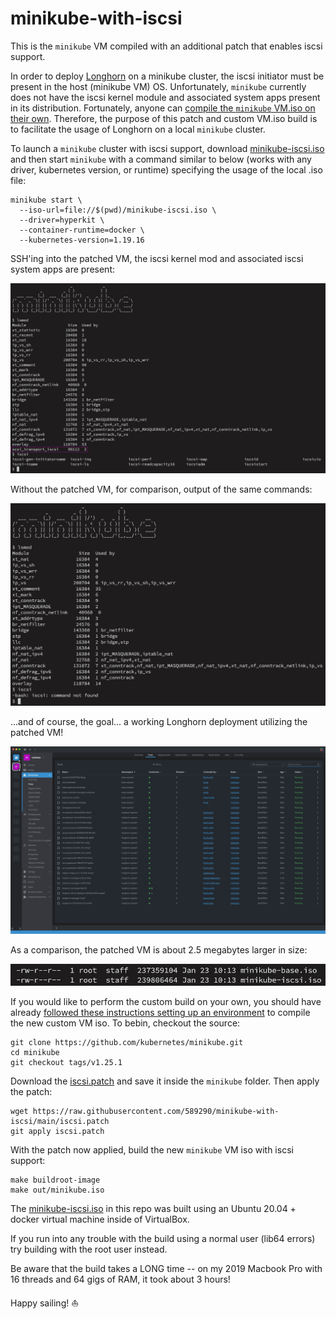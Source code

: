 # minikube-with-iscsi

This is the `minikube` VM compiled with an additional patch that enables iscsi support.  
  
In order to deploy [Longhorn](https://longhorn.io/) on a minikube cluster, the iscsi initiator must be present in the host (minikube VM) OS. Unfortunately, `minikube` currently does not have the iscsi kernel module and associated system apps present in its distribution. Fortunately, anyone can [compile the `minikube` VM.iso on their own](https://minikube.sigs.k8s.io/docs/contrib/building/iso/). Therefore, the purpose of this patch and custom VM.iso build is to facilitate the usage of Longhorn on a local `minikube` cluster.  
  
To launch a `minikube` cluster with iscsi support, download [minikube-iscsi.iso](https://github.com/589290/minikube-with-iscsi/raw/main/minikube-iscsi.iso) and then start `minikube` with a command similar to below (works with any driver, kubernetes version, or runtime) specifying the usage of the local .iso file:  

```
minikube start \
  --iso-url=file://$(pwd)/minikube-iscsi.iso \
  --driver=hyperkit \
  --container-runtime=docker \
  --kubernetes-version=1.19.16
```

SSH'ing into the patched VM, the iscsi kernel mod and associated iscsi system apps are present:  

![](./img/minikube-iscsi.jpg)

Without the patched VM, for comparison, output of the same commands:

![](./img/minikube.jpg)

...and of course, the goal... a working Longhorn deployment utilizing the patched VM!  

![](./img/longhorn.jpg)

As a comparison, the patched VM is about 2.5 megabytes larger in size:

![](./img/iso-size.jpg)

If you would like to perform the custom build on your own, you should have already [followed these instructions setting up an environment](https://minikube.sigs.k8s.io/docs/contrib/building/iso/) to compile the new custom VM iso. To bebin, checkout the source:

```
git clone https://github.com/kubernetes/minikube.git
cd minikube
git checkout tags/v1.25.1
```

Download the [iscsi.patch](iscsi.patch) and save it inside the `minikube` folder. Then apply the patch:

```
wget https://raw.githubusercontent.com/589290/minikube-with-iscsi/main/iscsi.patch
git apply iscsi.patch
```

With the patch now applied, build the new `minikube` VM iso with iscsi support:

```
make buildroot-image
make out/minikube.iso
```

The [minikube-iscsi.iso](https://github.com/589290/minikube-with-iscsi/raw/main/minikube-iscsi.iso) in this repo was built using an Ubuntu 20.04 + docker virtual machine inside of VirtualBox.  
  
If you run into any trouble with the build using a normal user (lib64 errors) try building with the root user instead.  
  
Be aware that the build takes a LONG time -- on my 2019 Macbook Pro with 16 threads and 64 gigs of RAM, it took about 3 hours!  
  
Happy sailing! ⛵
